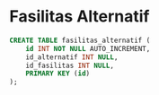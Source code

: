 # Fasilitas Alternatif
```sql
CREATE TABLE fasilitas_alternatif (
	id INT NOT NULL AUTO_INCREMENT,
	id_alternatif INT NULL,
	id_fasilitas INT NULL,
	PRIMARY KEY (id)
);
```

